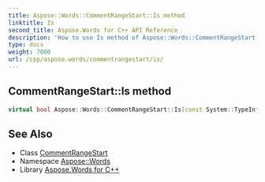 ```yaml
---
title: Aspose::Words::CommentRangeStart::Is method
linktitle: Is
second_title: Aspose.Words for C++ API Reference
description: 'How to use Is method of Aspose::Words::CommentRangeStart class in C++.'
type: docs
weight: 7000
url: /cpp/aspose.words/commentrangestart/is/
---
```

## CommentRangeStart::Is method




```cpp
virtual bool Aspose::Words::CommentRangeStart::Is(const System::TypeInfo &target) const override
```

## See Also

* Class [CommentRangeStart](../)
* Namespace [Aspose::Words](../../)
* Library [Aspose.Words for C++](../../../)
